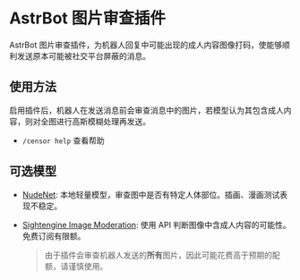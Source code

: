 # AstrBot 图片审查插件

AstrBot 图片审查插件，为机器人回复中可能出现的成人内容图像打码，使能够顺利发送原本可能被社交平台屏蔽的消息。

## 使用方法

启用插件后，机器人在发送消息前会审查消息中的图片，若模型认为其包含成人内容，则对全图进行高斯模糊处理再发送。

- `/censor help` 查看帮助

## 可选模型

- [NudeNet](https://github.com/notAI-tech/NudeNet): 本地轻量模型，审查图中是否有特定人体部位。插画、漫画测试表现不稳定。

- [Sightengine Image Moderation](https://sightengine.com/image-moderation): 使用 API 判断图像中含成人内容的可能性。免费订阅有限额。
  > 由于插件会审查机器人发送的**所有**图片，因此可能花费高于预期的配额，请谨慎使用。
